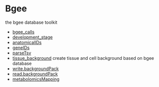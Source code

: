 # Bgee

the bgee database toolkit

+ [bgee_calls](Bgee/bgee_calls.1) 
+ [development_stage](Bgee/development_stage.1) 
+ [anatomicalIDs](Bgee/anatomicalIDs.1) 
+ [geneIDs](Bgee/geneIDs.1) 
+ [parseTsv](Bgee/parseTsv.1) 
+ [tissue_background](Bgee/tissue_background.1) create tissue and cell background based on bgee database
+ [write.backgroundPack](Bgee/write.backgroundPack.1) 
+ [read.backgroundPack](Bgee/read.backgroundPack.1) 
+ [metabolomicsMapping](Bgee/metabolomicsMapping.1) 
